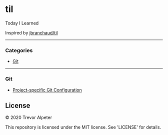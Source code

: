 # til
Today I Learned

Inspired by [jbranchaud/til](https://github.com/jbranchaud/til)

---

### Categories

* [Git](#git)

---

### Git

- [Project-specific Git Configuration](git/project-specific-git-configuration.md)

## License

&copy; 2020 Trevor Alpeter

This repository is licensed under the MIT license. See 'LICENSE' for details.
